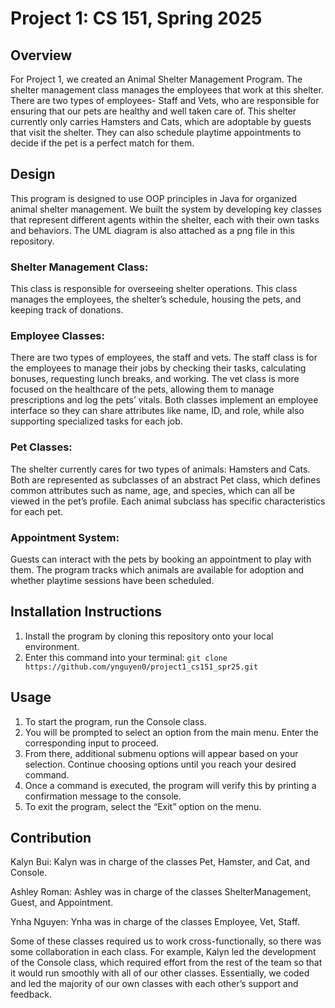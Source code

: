 # Project 1: CS 151, Spring 2025
## Overview
For Project 1, we created an Animal Shelter Management Program. The shelter management class manages the employees that work at this shelter. There are two types of employees- Staff and Vets, who are responsible for ensuring that our pets are healthy and well taken care of. This shelter currently only carries Hamsters and Cats, which are adoptable by guests that visit the shelter. They can also schedule playtime appointments to decide if the pet is a perfect match for them.

## Design
This program is designed to use OOP principles in Java for organized animal shelter management. We built the system by developing key classes that represent different agents within the shelter, each with their own tasks and behaviors. The UML diagram is also attached as a png file in this repository. 

### Shelter Management Class:
This class is responsible for overseeing shelter operations. This class manages the employees, the shelter’s schedule, housing the pets, and keeping track of donations. 

### Employee Classes:
There are two types of employees, the staff and vets. The staff class is for the employees to manage their jobs by checking their tasks, calculating bonuses, requesting lunch breaks, and working. The vet class is more focused on the healthcare of the pets, allowing them to manage prescriptions and log the pets’ vitals. Both classes implement an employee interface so they can share attributes like name, ID, and role, while also supporting specialized tasks for each job.

### Pet Classes:
The shelter currently cares for two types of animals: Hamsters and Cats. Both are represented as subclasses of an abstract Pet class, which defines common attributes such as name, age, and species, which can all be viewed in the pet’s profile. Each animal subclass has specific characteristics for each pet.

### Appointment System:
Guests can interact with the pets by booking an appointment to play with them.  The program tracks which animals are available for adoption and whether playtime sessions have been scheduled.


## Installation Instructions
1. Install the program by cloning this repository onto your local environment.
2. Enter this command into your terminal: 
```git clone https://github.com/ynguyen0/project1_cs151_spr25.git```

## Usage
1. To start the program, run the Console class.
2. You will be prompted to select an option from the main menu. Enter the corresponding input to proceed.
3. From there, additional submenu options will appear based on your selection. Continue choosing options until you reach your desired command.
4. Once a command is executed, the program will verify this by printing a confirmation message to the console.
5. To exit the program, select the “Exit” option on the menu.

## Contribution
Kalyn Bui: Kalyn was in charge of the classes Pet, Hamster, and Cat, and Console. 

Ashley Roman: Ashley was in charge of the classes ShelterManagement, Guest, and Appointment.

Ynha Nguyen: Ynha was in charge of the classes Employee, Vet, Staff.

Some of these classes required us to work cross-functionally, so there was some collaboration in each class. For example, Kalyn led the development of the Console class, which required effort from the rest of the team so that it would run smoothly with all of our other classes. Essentially, we coded and led the majority of our own classes with each other’s support and feedback. 

